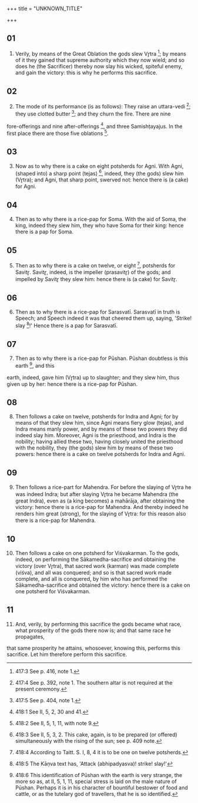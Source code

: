 +++
title = "UNKNOWN_TITLE"

+++


## 01
1. Verily, by means of the Great Oblation the gods slew Vr̥tra [^egg_929]; by means of it they gained that supreme authority which they now wield; and so does he (the Sacrificer) thereby now slay his wicked, spiteful enemy, and gain the victory: this is why he performs this sacrifice.

[^egg_929]: 417:3 See p. 416, note 1.

## 02
2. The mode of its performance (is as follows): They raise an uttara-vedi [^egg_930]; they use clotted butter [^egg_931]; and they churn the fire. There are nine

[^egg_930]: 417:4 See p. 392, note 1. The southern altar is not required at the present ceremony.

[^egg_931]: 417:5 See p. 404, note 1.

fore-offerings and nine after-offerings [^egg_932], and three Samishṭayajus. In the first place there are those five oblations [^egg_933].

[^egg_932]: 418:1 See II, 5, 2, 30 and 41.

[^egg_933]: 418:2 See II, 5, 1, 11, with note 9.

## 03
3. Now as to why there is a cake on eight potsherds for Agni. With Agni, (shaped into) a sharp point (tejas) [^egg_934], indeed, they (the gods) slew him (Vr̥tra); and Agni, that sharp point, swerved not: hence there is (a cake) for Agni.

[^egg_934]: 418:3 See II, 5, 3, 2. This cake, again, is to be prepared (or offered) simultaneously with the rising of the sun; see p. 409 note.

## 04
4. Then as to why there is a rice-pap for Soma. With the aid of Soma, the king, indeed they slew him, they who have Soma for their king: hence there is a pap for Soma.

## 05
5. Then as to why there is a cake on twelve, or eight [^egg_935], potsherds for Savitr̥. Savitr̥, indeed, is the impeller (prasavitr̥) of the gods; and impelled by Savitr̥ they slew him: hence there is (a cake) for Savitr̥.

[^egg_935]: 418:4 According to Taitt. S. I, 8, 4 it is to be one on twelve potsherds.

## 06
6. Then as to why there is a rice-pap for Sarasvatī. Sarasvatī in truth is Speech; and Speech indeed it was that cheered them up, saying, 'Strike! slay [^egg_936]!' Hence there is a pap for Sarasvatī.

[^egg_936]: 418:5 The Kāṇva text has, 'Attack (abhipadyasva)! strike! slay!'

## 07
7. Then as to why there is a rice-pap for Pūshan. Pūshan doubtless is this earth [^egg_937], and this

[^egg_937]: 418:6 This identification of Pūshan with the earth is very strange, the more so as, at II, 5, 1, 11, special stress is laid on the male nature of Pūshan. Perhaps it is in his character of bountiful bestower of food and cattle, or as the tutelary god of travellers, that he is so identified.

earth, indeed, gave him (Vr̥tra) up to slaughter; and they slew him, thus given up by her: hence there is a rice-pap for Pūshan.

## 08
8. Then follows a cake on twelve, potsherds for Indra and Agni; for by means of that they slew him, since Agni means fiery glow (tejas), and Indra means manly power, and by means of these two powers they did indeed slay him. Moreover, Agni is the priesthood, and Indra is the nobility; having allied these two, having closely united the priesthood with the nobility, they (the gods) slew him by means of these two powers: hence there is a cake on twelve potsherds for Indra and Agni.

## 09
9. Then follows a rice-part for Mahendra. For before the slaying of Vr̥tra he was indeed Indra; but after slaying Vr̥tra he became Mahendra (the great Indra), even as (a king becomes) a mahārāja, after obtaining the victory: hence there is a rice-pap for Mahendra. And thereby indeed he renders him great (strong), for the slaying of Vr̥tra: for this reason also there is a rice-pap for Mahendra.

## 10
10. Then follows a cake on one potsherd for Viśvakarman. To the gods, indeed, on performing the Sākamedha-sacrifice and obtaining the victory (over Vr̥tra), that sacred work (karman) was made complete (viśva), and all was conquered; and so is that sacred work made complete, and all is conquered, by him who has performed the Sākamedha-sacrifice and obtained the victory: hence there is a cake on one potsherd for Viśvakarman.

## 11
11. And, verily, by performing this sacrifice the gods became what race, what prosperity of the gods there now is; and that same race he propagates,

that same prosperity he attains, whosoever, knowing this, performs this sacrifice. Let him therefore perform this sacrifice.

